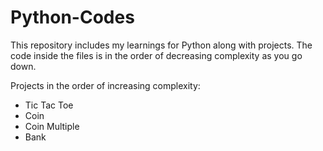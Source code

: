 # Python-Codes
This repository includes my learnings for Python along with projects. The code inside the files is in the order of decreasing complexity as you go down. 

Projects in the order of increasing complexity:
* Tic Tac Toe
* Coin
* Coin Multiple
* Bank
